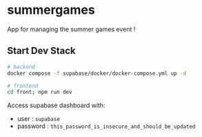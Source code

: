 # summergames
App for managing the summer games event !

## Start Dev Stack
```bash
# backend
docker compose -f supabase/docker/docker-compose.yml up -d

# frontend
cd front; npm run dev
```

Access supabase dashboard with:
- user : `supabase`
- password : `this_password_is_insecure_and_should_be_updated`